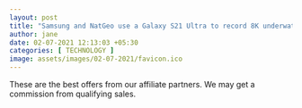 ```yaml
---
layout: post
title: "Samsung and NatGeo use a Galaxy S21 Ultra to record 8K underwater video of tiger sharks"
author: jane 
date: 02-07-2021 12:13:03 +05:30 
categories: [ TECHNOLOGY ] 
image: assets/images/02-07-2021/favicon.ico
---
```

These are the best offers from our affiliate partners. We may get a commission from qualifying sales.